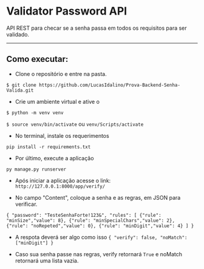 # Validator Password API

API REST para checar se a senha passa em todos os requisitos para ser validado.

-----------

## Como executar:

 - Clone o repositório e entre na pasta.
 
`$ git clone https://github.com/LucasIdalino/Prova-Backend-Senha-Valida.git`

  - Crie um ambiente virtual e ative o
  
`$ python -m venv venv`

`$ source venv/bin/activate` ou `venv/Scripts/activate`

  - No terminal, instale os requerimentos
  
`pip install -r requirements.txt`

  - Por último, execute a aplicação
  
`py manage.py runserver`

  - Após iniciar a aplicação acesse o link: `http://127.0.0.1:8000/app/verify/`

  - No campo "Content", coloque a senha e as regras, em JSON para verificar.
  
`{
  "password": "TesteSenhaForte!123&",
  "rules": [
    {"rule": "minSize","value": 8},
    {"rule": "minSpecialChars","value": 2},
    {"rule": "noRepeted","value": 0},
    {"rule": "minDigit","value": 4}
  ]
}`

  - A respota deverá ser algo como isso
`{
"verify": false,
"noMatch": ["minDigit"]
}`

  - Caso sua senha passe nas regras, verify retornará `True` e noMatch retornará uma lista vazia.
